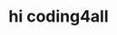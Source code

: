 <!doctype html>
<html>
<head><title>hi coding4all</title></head>
<body>
<h1>hi coding4all</h1>
</body>
</html>
